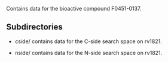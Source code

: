 Contains data for the bioactive compound F0451-0137.

## Subdirectories

- cside/ contains data for the C-side search space on rv1821.

- nside/ contains data for the N-side search space on rv1821.

